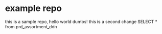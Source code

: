 # example repo
this is a sample repo, hello world dumbs!
this is a second change
SELECT * from prd_assortment_ddn
